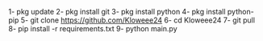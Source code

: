 1- pkg update
2- pkg install git
3- pkg install python
4- pkg install python-pip
5- git clone https://github.com/Kloweee24
6- cd Kloweee24
7- git pull
8- pip install -r requirements.txt
9- python main.py
